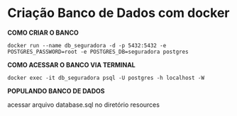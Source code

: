 # Criação Banco de Dados com docker
**COMO CRIAR O BANCO**

~~~
docker run --name db_seguradora -d -p 5432:5432 -e POSTGRES_PASSWORD=root -e POSTGRES_DB=seguradora postgres
~~~

**COMO ACESSAR O BANCO VIA TERMINAL**

~~~
docker exec -it db_seguradora psql -U postgres -h localhost -W
~~~
**POPULANDO BANCO DE DADOS**

acessar arquivo database.sql no diretório resources
